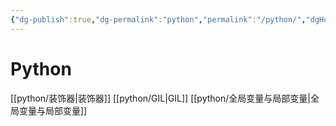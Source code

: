 ```yaml
---
{"dg-publish":true,"dg-permalink":"python","permalink":"/python/","dgHomeLink":true,"dgPassFrontmatter":false}
---
```




# Python


[[python/装饰器|装饰器]]
[[python/GIL|GIL]]
[[python/全局变量与局部变量|全局变量与局部变量]]
